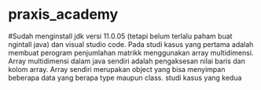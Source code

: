 # praxis_academy


#Sudah menginstall jdk versi 11.0.05 (tetapi belum terlalu paham buat ngintall java) dan visual studio code.
Pada studi kasus yang pertama adalah membuat perogram penjumlahan matrikk menggunakan array multidimensi. 
Array multidimensi dalam java sendiri adalah pengaksesan nilai baris dan kolom array. 
Array sendiri merupakan object yang bisa menyimpan beberapa data yang berapa type maupun class.
studi kasus yang kedua 
